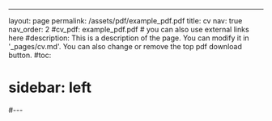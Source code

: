 ---
layout: page
permalink: /assets/pdf/example_pdf.pdf
title: cv
nav: true
nav_order: 2
#cv_pdf: example_pdf.pdf # you can also use external links here
#description: This is a description of the page. You can modify it in '_pages/cv.md'. You can also change or remove the top pdf download button.
#toc:
#  sidebar: left
#---
